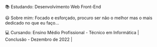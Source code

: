 📚 Estudando: Desenvolvimento Web Front-End

😃 Sobre mim: Focado e esforçado, procuro ser não o melhor mas o mais dedicado no que eu faço...

💻 Cursando: Ensino Médio Profissional - Técnico em Informática | Conclusão - Dezembro de 2022 |
